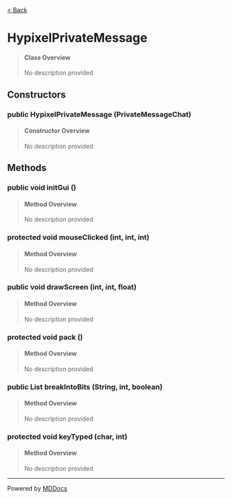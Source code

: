 [< Back](..)
# HypixelPrivateMessage #
>#### Class Overview ####
>No description provided
## Constructors ##
### public HypixelPrivateMessage (PrivateMessageChat) ###
>#### Constructor Overview ####
>No description provided
>
## Methods ##
### public void initGui () ###
>#### Method Overview ####
>No description provided
>
### protected void mouseClicked (int, int, int) ###
>#### Method Overview ####
>No description provided
>
### public void drawScreen (int, int, float) ###
>#### Method Overview ####
>No description provided
>
### protected void pack () ###
>#### Method Overview ####
>No description provided
>
### public List breakIntoBits (String, int, boolean) ###
>#### Method Overview ####
>No description provided
>
### protected void keyTyped (char, int) ###
>#### Method Overview ####
>No description provided
>

---
Powered by [MDDocs](https://github.com/VRCube/MDDocs)